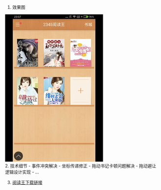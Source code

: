1.	效果图

![](./image-shelf.gif)<br/>
2. 技术细节
	- 事件冲突解决
	- 坐标传递修正
	- 拖动书记卡顿问题解决
	- 拖动避让逻辑设计实现
	- ...

3. [阅读王下载链接](http://android.myapp.com/myapp/detail.htm?apkName=com.book2345.reader)